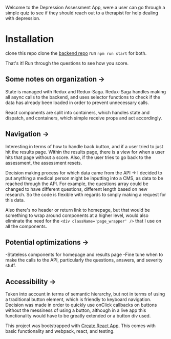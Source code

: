 Welcome to the Depression Assessment App, were a user can go through a simple quiz to see if they should reach out to a therapist for help dealing with depression.

# Installation

clone this repo
clone the [backend repo](https://github.com/wolenskyatwork/depression-api)
run `npm run start` for both.

That's it! Run through the questions to see how you score.

## Some notes on organization ->

State is managed with Redux and Redux-Saga. Redux-Saga handles making all async calls to the backend, and uses selector functions to check if the data has already been loaded in order to prevent unnecessary calls.

React components are split into containers, which handles state and dispatch, and containers, which simple receive props and act accordingly.

## Navigation ->

Interesting in terms of how to handle back button, and if a user tried to just hit the results page. Within the results page, there is a view for when a user hits that page without a score. Also, if the user tries to go back to the assessment, the assessment resets.

Decision making process for which data came from the API ->
I decided to put anything a medical person might be inputting into a CMS, as data to be reached through the API. For example, the questions array could be changed to have different questions, different length based on new research. So the code is flexible with regards to simply making a request for this data.

Also there's no header or return link to homepage, but that would be something to wrap around components at a higher level, would also eliminate the need for the `<div className='page_wrapper' />` that I use on all the components.

## Potential optimizations ->
-Stateless components for homepage and results page
-Fine tune when to make the calls to the API, particularly the questions, answers, and severity stuff.

## Accessibility ->
Taken into account in terms of semantic hierarchy, but not in terms of using a traditional button element, which is friendly to keyboard navigation. Decision was made in order to quickly use onClick callbacks on buttons without the messiness of using a button, although in a live app this functionality would have to be greatly extended or a button div used.

This project was bootstrapped with [Create React App](https://github.com/facebookincubator/create-react-app). This comes with basic functionality and webpack, react, and testing.
